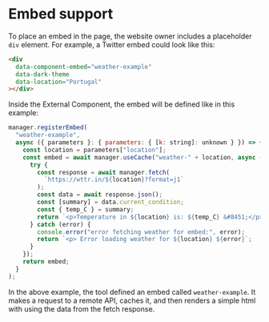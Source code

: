 # Embed support

To place an embed in the page, the website owner includes a placeholder `div` element. For example, a Twitter embed could look like this:

```html
<div
  data-component-embed="weather-example"
  data-dark-theme
  data-location="Portugal"
></div>
```

Inside the External Component, the embed will be defined like in this example:

```js
manager.registerEmbed(
  "weather-example",
  async ({ parameters }: { parameters: { [k: string]: unknown } }) => {
    const location = parameters["location"];
    const embed = await manager.useCache("weather-" + location, async () => {
      try {
        const response = await manager.fetch(
          `https://wttr.in/${location}?format=j1`
        );
        const data = await response.json();
        const [summary] = data.current_condition;
        const { temp_C } = summary;
        return `<p>Temperature in ${location} is: ${temp_C} &#8451;</p>`;
      } catch (error) {
        console.error("error fetching weather for embed:", error);
        return `<p> Error loading weather for ${location} ${error}`;
      }
    });
    return embed;
  }
);
```

In the above example, the tool defined an embed called `weather-example`. It makes a request to a remote API, caches it, and then renders a simple html with using the data from the fetch response.
